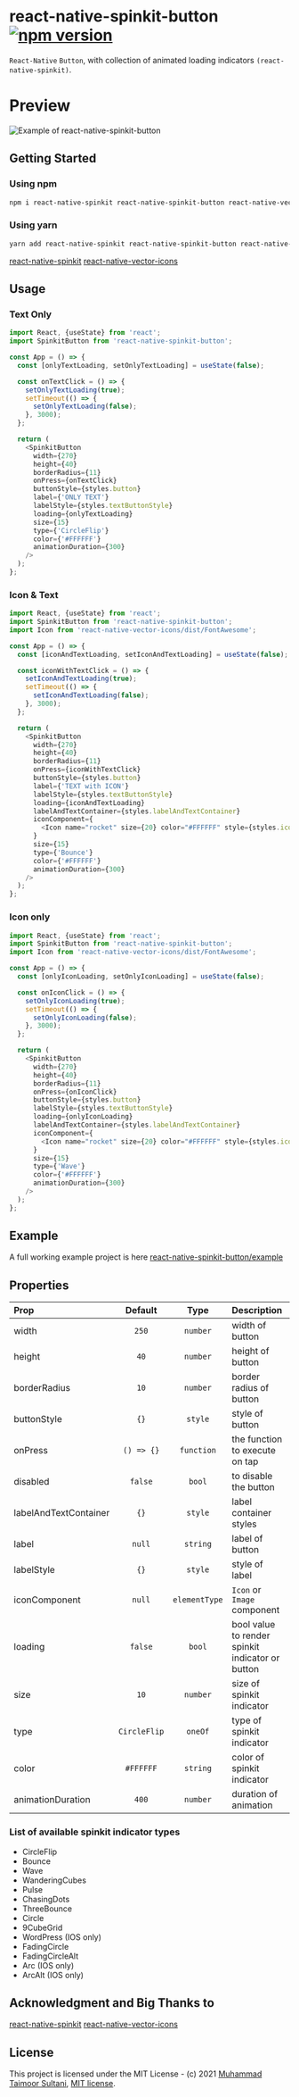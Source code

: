 # react-native-spinkit-button [![npm version](https://badge.fury.io/js/react-native-spinkit-button.svg)](https://badge.fury.io/js/react-native-spinkit-button)

`React-Native` `Button`, with collection of animated loading indicators `(react-native-spinkit)`.

# Preview

![Example of react-native-spinkit-button](https://github.com/taimoorsultani/react-native-spinkit-button/blob/main/example.gif)

## Getting Started

### Using npm

```bash
npm i react-native-spinkit react-native-spinkit-button react-native-vector-icons
```

### Using yarn

```bash
yarn add react-native-spinkit react-native-spinkit-button react-native-vector-icons
```

[react-native-spinkit](https://github.com/maxs15/react-native-spinkit)
[react-native-vector-icons](https://github.com/oblador/react-native-vector-icons)

## Usage

### Text Only

```javascript
import React, {useState} from 'react';
import SpinkitButton from 'react-native-spinkit-button';

const App = () => {
  const [onlyTextLoading, setOnlyTextLoading] = useState(false);

  const onTextClick = () => {
    setOnlyTextLoading(true);
    setTimeout(() => {
      setOnlyTextLoading(false);
    }, 3000);
  };

  return (
    <SpinkitButton
      width={270}
      height={40}
      borderRadius={11}
      onPress={onTextClick}
      buttonStyle={styles.button}
      label={'ONLY TEXT'}
      labelStyle={styles.textButtonStyle}
      loading={onlyTextLoading}
      size={15}
      type={'CircleFlip'}
      color={'#FFFFFF'}
      animationDuration={300}
    />
  );
};
```

### Icon & Text

```javascript
import React, {useState} from 'react';
import SpinkitButton from 'react-native-spinkit-button';
import Icon from 'react-native-vector-icons/dist/FontAwesome';

const App = () => {
  const [iconAndTextLoading, setIconAndTextLoading] = useState(false);

  const iconWithTextClick = () => {
    setIconAndTextLoading(true);
    setTimeout(() => {
      setIconAndTextLoading(false);
    }, 3000);
  };

  return (
    <SpinkitButton
      width={270}
      height={40}
      borderRadius={11}
      onPress={iconWithTextClick}
      buttonStyle={styles.button}
      label={'TEXT with ICON'}
      labelStyle={styles.textButtonStyle}
      loading={iconAndTextLoading}
      labelAndTextContainer={styles.labelAndTextContainer}
      iconComponent={
        <Icon name="rocket" size={20} color="#FFFFFF" style={styles.icon} />
      }
      size={15}
      type={'Bounce'}
      color={'#FFFFFF'}
      animationDuration={300}
    />
  );
};
```

### Icon only

```javascript
import React, {useState} from 'react';
import SpinkitButton from 'react-native-spinkit-button';
import Icon from 'react-native-vector-icons/dist/FontAwesome';

const App = () => {
  const [onlyIconLoading, setOnlyIconLoading] = useState(false);

  const onIconClick = () => {
    setOnlyIconLoading(true);
    setTimeout(() => {
      setOnlyIconLoading(false);
    }, 3000);
  };

  return (
    <SpinkitButton
      width={270}
      height={40}
      borderRadius={11}
      onPress={onIconClick}
      buttonStyle={styles.button}
      labelStyle={styles.textButtonStyle}
      loading={onlyIconLoading}
      labelAndTextContainer={styles.labelAndTextContainer}
      iconComponent={
        <Icon name="rocket" size={20} color="#FFFFFF" style={styles.icon} />
      }
      size={15}
      type={'Wave'}
      color={'#FFFFFF'}
      animationDuration={300}
    />
  );
};
```

## Example

A full working example project is here [react-native-spinkit-button/example](https://github.com/taimoorsultani/react-native-spinkit-button/tree/main/example)

## Properties

| Prop                  |   Default    |     Type      | Description                                      |
| :-------------------- | :----------: | :-----------: | :----------------------------------------------- |
| width                 |    `250`     |   `number`    | width of button                                  |
| height                |     `40`     |   `number`    | height of button                                 |
| borderRadius          |     `10`     |   `number`    | border radius of button                          |
| buttonStyle           |     `{}`     |    `style`    | style of button                                  |
| onPress               |  `() => {}`  |  `function`   | the function to execute on tap                   |
| disabled              |   `false`    |    `bool`     | to disable the button                            |
| labelAndTextContainer |     `{}`     |    `style`    | label container styles                           |
| label                 |    `null`    |   `string`    | label of button                                  |
| labelStyle            |     `{}`     |    `style`    | style of label                                   |
| iconComponent         |    `null`    | `elementType` | `Icon` or `Image` component                      |
| loading               |   `false`    |    `bool`     | bool value to render spinkit indicator or button |
| size                  |     `10`     |   `number`    | size of spinkit indicator                        |
| type                  | `CircleFlip` |    `oneOf`    | type of spinkit indicator                        |
| color                 |  `#FFFFFF`   |   `string`    | color of spinkit indicator                       |
| animationDuration     |    `400`     |   `number`    | duration of animation                            |

### List of available spinkit indicator types

- CircleFlip
- Bounce
- Wave
- WanderingCubes
- Pulse
- ChasingDots
- ThreeBounce
- Circle
- 9CubeGrid
- WordPress (IOS only)
- FadingCircle
- FadingCircleAlt
- Arc (IOS only)
- ArcAlt (IOS only)

## Acknowledgment and Big Thanks to

[react-native-spinkit](https://github.com/maxs15/react-native-spinkit)
[react-native-vector-icons](https://github.com/oblador/react-native-vector-icons)

## License

This project is licensed under the MIT License -
(c) 2021 [Muhammad Taimoor Sultani](https://github.com/taimoorsultani), [MIT license](/LICENSE).
